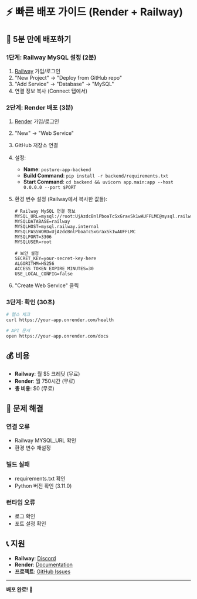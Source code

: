 # ⚡ 빠른 배포 가이드 (Render + Railway)

## 🎯 5분 만에 배포하기

### 1단계: Railway MySQL 설정 (2분)

1. [Railway](https://railway.app) 가입/로그인
2. "New Project" → "Deploy from GitHub repo"
3. "Add Service" → "Database" → "MySQL"
4. 연결 정보 복사 (Connect 탭에서)

### 2단계: Render 배포 (3분)

1. [Render](https://render.com) 가입/로그인
2. "New" → "Web Service"
3. GitHub 저장소 연결
4. 설정:

   - **Name**: `posture-app-backend`
   - **Build Command**: `pip install -r backend/requirements.txt`
   - **Start Command**: `cd backend && uvicorn app.main:app --host 0.0.0.0 --port $PORT`

5. 환경 변수 설정 (Railway에서 복사한 값들):

   ```
   # Railway MySQL 연결 정보
   MYSQL_URL=mysql://root:UjAzdcBnlPboaTcSxGraxSk1wAUFFLMC@mysql.railway.internal:3306/railway
   MYSQLDATABASE=railway
   MYSQLHOST=mysql.railway.internal
   MYSQLPASSWORD=UjAzdcBnlPboaTcSxGraxSk1wAUFFLMC
   MYSQLPORT=3306
   MYSQLUSER=root

   # 보안 설정
   SECRET_KEY=your-secret-key-here
   ALGORITHM=HS256
   ACCESS_TOKEN_EXPIRE_MINUTES=30
   USE_LOCAL_CONFIG=false
   ```

6. "Create Web Service" 클릭

### 3단계: 확인 (30초)

```bash
# 헬스 체크
curl https://your-app.onrender.com/health

# API 문서
open https://your-app.onrender.com/docs
```

## 💰 비용

- **Railway**: 월 $5 크레딧 (무료)
- **Render**: 월 750시간 (무료)
- **총 비용**: $0 (무료)

## 🔧 문제 해결

### 연결 오류

- Railway MYSQL_URL 확인
- 환경 변수 재설정

### 빌드 실패

- requirements.txt 확인
- Python 버전 확인 (3.11.0)

### 런타임 오류

- 로그 확인
- 포트 설정 확인

## 📞 지원

- **Railway**: [Discord](https://discord.gg/railway)
- **Render**: [Documentation](https://render.com/docs)
- **프로젝트**: [GitHub Issues](https://github.com/your-repo/issues)

---

**배포 완료! 🎉**
